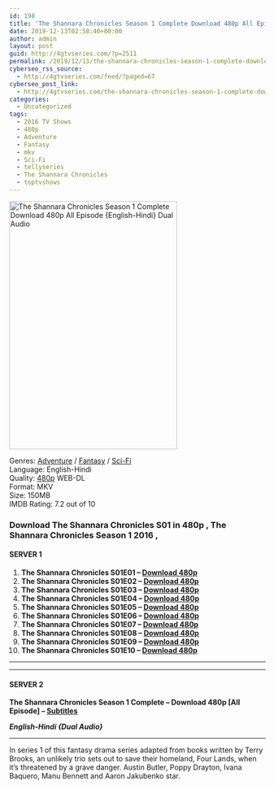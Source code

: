 ```yaml
---
id: 198
title: 'The Shannara Chronicles Season 1 Complete Download 480p All Episode {English-Hindi} Dual Audio'
date: 2019-12-13T02:58:40+00:00
author: admin
layout: post
guid: http://4gtvseries.com/?p=2511
permalink: /2019/12/13/the-shannara-chronicles-season-1-complete-download-480p-all-episode-english-hindi-dual-audio/
cyberseo_rss_source:
  - http://4gtvseries.com/feed/?paged=67
cyberseo_post_link:
  - http://4gtvseries.com/the-shannara-chronicles-season-1-complete-download-480p-all-episode/
categories:
  - Uncategorized
tags:
  - 2016 TV Shows
  - 480p
  - Adventure
  - Fantasy
  - mkv
  - Sci-Fi
  - tellyseries
  - The Shannara Chronicles
  - toptvshows
---
```

<img loading="lazy" class="aligncenter" src="https://2.bp.blogspot.com/-OZWTGyevuCI/XfL6GRQccdI/AAAAAAAAAc0/cQAkzIL9LD4dVeVagmDxeN52WvrmMjTgwCK4BGAYYCw/s1600/The%2BShannara%2BChronicles%2BSeason%2B1.jpg" alt="The Shannara Chronicles Season 1 Complete Download 480p All Episode {English-Hindi} Dual Audio" width="330" height="488" />

Genres: <a href="http://4gtvseries.com/tag/adventure/" data-wpel-link="internal">Adventure</a> / <a href="http://4gtvseries.com/tag/fantasy/" data-wpel-link="internal">Fantasy</a> / <a href="http://4gtvseries.com/tag/sci-fi/" data-wpel-link="internal">Sci-Fi</a>  
Language: English-Hindi  
Quality:&nbsp;<a href="http://4gtvseries.com/tag/480p/" data-wpel-link="internal">480p</a> WEB-DL  
Format: MKV  
Size: 150MB  
IMDB Rating: 7.2 out of 10

### **Download The Shannara Chronicles S01 in 480p , The Shannara Chronicles Season 1 2016 ,&nbsp;**

#### <span><strong>SERVER 1</strong></span>

  1. **The Shannara Chronicles S01E01 – <a href="http://slink.dl480p.xyz/4Ode" data-wpel-link="external" target="_blank" rel="nofollow external noopener noreferrer" class="wpel-icon-left"><i class="wpel-icon fa fa-download" aria-hidden="true"></i>Download 480p</a>**
  2. **The Shannara Chronicles S01E02 – <a href="http://slink.dl480p.xyz/wyyxI" data-wpel-link="external" target="_blank" rel="nofollow external noopener noreferrer" class="wpel-icon-left"><i class="wpel-icon fa fa-download" aria-hidden="true"></i>Download 480p</a>**
  3. **The Shannara Chronicles S01E03 – <a href="http://slink.dl480p.xyz/eIoD7J6o" data-wpel-link="external" target="_blank" rel="nofollow external noopener noreferrer" class="wpel-icon-left"><i class="wpel-icon fa fa-download" aria-hidden="true"></i>Download 480p</a>**
  4. **The Shannara Chronicles S01E04 – <a href="http://slink.dl480p.xyz/LXUGbWHP" data-wpel-link="external" target="_blank" rel="nofollow external noopener noreferrer" class="wpel-icon-left"><i class="wpel-icon fa fa-download" aria-hidden="true"></i>Download 480p</a>**
  5. **The Shannara Chronicles S01E05 – <a href="http://slink.dl480p.xyz/QdQd" data-wpel-link="external" target="_blank" rel="nofollow external noopener noreferrer" class="wpel-icon-left"><i class="wpel-icon fa fa-download" aria-hidden="true"></i>Download 480p</a>**
  6. **The Shannara Chronicles S01E06 – <a href="http://slink.dl480p.xyz/OyNR3" data-wpel-link="external" target="_blank" rel="nofollow external noopener noreferrer" class="wpel-icon-left"><i class="wpel-icon fa fa-download" aria-hidden="true"></i>Download 480p</a>**
  7. **The Shannara Chronicles S01E07 – <a href="http://slink.dl480p.xyz/q8bX" data-wpel-link="external" target="_blank" rel="nofollow external noopener noreferrer" class="wpel-icon-left"><i class="wpel-icon fa fa-download" aria-hidden="true"></i>Download 480p</a>**
  8. **The Shannara Chronicles S01E08 – <a href="http://slink.dl480p.xyz/PeKA" data-wpel-link="external" target="_blank" rel="nofollow external noopener noreferrer" class="wpel-icon-left"><i class="wpel-icon fa fa-download" aria-hidden="true"></i>Download 480p</a>**
  9. **The Shannara Chronicles S01E09 – <a href="http://slink.dl480p.xyz/jNFyoyhj" data-wpel-link="external" target="_blank" rel="nofollow external noopener noreferrer" class="wpel-icon-left"><i class="wpel-icon fa fa-download" aria-hidden="true"></i>Download 480p</a>**
 10. **The Shannara Chronicles S01E10 – <a href="http://slink.dl480p.xyz/mDMBNO" data-wpel-link="external" target="_blank" rel="nofollow external noopener noreferrer" class="wpel-icon-left"><i class="wpel-icon fa fa-download" aria-hidden="true"></i>Download 480p</a>**

* * *

* * *

#### <span><strong>SERVER 2</strong></span>

**The Shannara Chronicles Season 1 Complete – Download 480p [All Episode] – <a href="https://subscene.com/subtitles/the-shannara-chronicles-first-season" data-wpel-link="external" target="_blank" rel="nofollow external noopener noreferrer" class="wpel-icon-left"><i class="wpel-icon fa fa-download" aria-hidden="true"></i>Subtitles</a>**

<span><strong><em>English-Hindi {Dual Audio}</em></strong></span>

* * *

In series 1 of this fantasy drama series adapted from books written by Terry Brooks, an unlikely trio sets out to save their homeland, Four Lands, when it’s threatened by a grave danger. Austin Butler, Poppy Drayton, Ivana Baquero, Manu Bennett and Aaron Jakubenko star.

<div align="center">
</div>